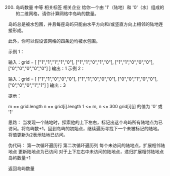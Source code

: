200. 岛屿数量
中等
相关标签
相关企业
给你一个由 '1'（陆地）和 '0'（水）组成的的二维网格，请你计算网格中岛屿的数量。

岛屿总是被水包围，并且每座岛屿只能由水平方向和/或竖直方向上相邻的陆地连接形成。

此外，你可以假设该网格的四条边均被水包围。

 

示例 1：

输入：grid = [
  ["1","1","1","1","0"],
  ["1","1","0","1","0"],
  ["1","1","0","0","0"],
  ["0","0","0","0","0"]
]
输出：1
示例 2：

输入：grid = [
  ["1","1","0","0","0"],
  ["1","1","0","0","0"],
  ["0","0","1","0","0"],
  ["0","0","0","1","1"]
]
输出：3
 

提示：

m == grid.length
n == grid[i].length
1 <= m, n <= 300
grid[i][j] 的值为 '0' 或 '1'


思路：
当发现一个陆地时，探索他的上下左右，标记出这个岛屿所有陆地点为已访问。将岛屿数+1，回到岛屿的初始点，继续遍历寻找下一个未被标记的陆地。
将值更新为2表示陆地已访问。

伪代码：
第一次循环遍历行
    第二次循环遍历列
        每个未访问的陆地点，扩展相邻陆地点
            更新陆地点为已访问
            对于上下左右中未访问的陆地点，递归扩展相邻陆地点
        岛屿数量+1

返回岛屿数量 